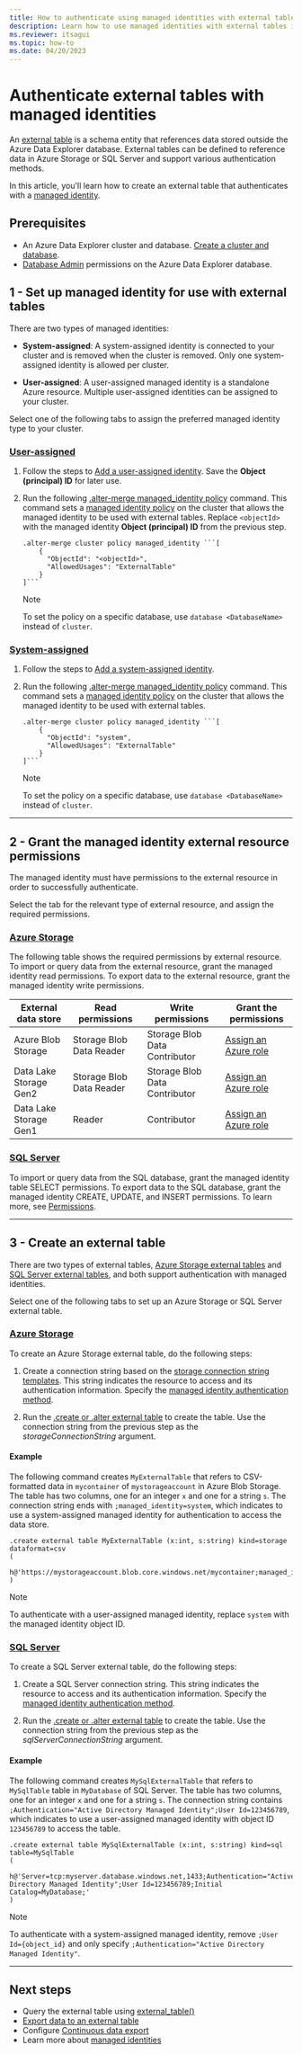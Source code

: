 ```yaml
---
title: How to authenticate using managed identities with external tables in Azure Data Explorer
description: Learn how to use managed identities with external tables in Azure Data Explorer cluster.
ms.reviewer: itsagui
ms.topic: how-to
ms.date: 04/20/2023
---
```


# Authenticate external tables with managed identities

An [external table](kusto/query/schema-entities/externaltables.md) is a schema entity that references data stored outside the Azure Data Explorer database. External tables can be defined to reference data in Azure Storage or SQL Server and support various authentication methods.

In this article, you'll learn how to create an external table that authenticates with a [managed identity](managed-identities-overview.md).

## Prerequisites

* An Azure Data Explorer cluster and database. [Create a cluster and database](create-cluster-database-portal.md).
* [Database Admin](kusto/management/access-control/role-based-access-control.md) permissions on the Azure Data Explorer database.

## 1 - Set up managed identity for use with external tables

There are two types of managed identities:

* **System-assigned**: A system-assigned identity is connected to your cluster and is removed when the cluster is removed. Only one system-assigned identity is allowed per cluster.

* **User-assigned**: A user-assigned managed identity is a standalone Azure resource. Multiple user-assigned identities can be assigned to your cluster.

Select one of the following tabs to assign the preferred managed identity type to your cluster.

### [User-assigned](#tab/user-assigned)

1. Follow the steps to [Add a user-assigned identity](configure-managed-identities-cluster.md#add-a-user-assigned-identity). Save the **Object (principal) ID** for later use.

1. Run the following [.alter-merge managed_identity policy](kusto/management/alter-merge-managed-identity-policy-command.md) command. This command sets a [managed identity policy](kusto/management/managed-identity-policy.md) on the cluster that allows the managed identity to be used with external tables. Replace `<objectId>` with the managed identity **Object (principal) ID** from the previous step.

    ```kusto
    .alter-merge cluster policy managed_identity ```[
        {
          "ObjectId": "<objectId>",
          "AllowedUsages": "ExternalTable"
        }
    ]```
    ```

    > [!NOTE]
    > To set the policy on a specific database, use `database <DatabaseName>` instead of `cluster`.

### [System-assigned](#tab/system-assigned)

1. Follow the steps to [Add a system-assigned identity](configure-managed-identities-cluster.md#add-a-system-assigned-identity).

1. Run the following [.alter-merge managed_identity policy](kusto/management/alter-merge-managed-identity-policy-command.md) command. This command sets a [managed identity policy](kusto/management/managed-identity-policy.md) on the cluster that allows the managed identity to be used with external tables.

    ```kusto
    .alter-merge cluster policy managed_identity ```[
        {
          "ObjectId": "system",
          "AllowedUsages": "ExternalTable"
        }
    ]```
    ```

    > [!NOTE]
    > To set the policy on a specific database, use `database <DatabaseName>` instead of `cluster`.

---

## 2 - Grant the managed identity external resource permissions

The managed identity must have permissions to the external resource in order to successfully authenticate.

Select the tab for the relevant type of external resource, and assign the required permissions.

### [Azure Storage](#tab/azure-storage)

The following table shows the required permissions by external resource. To import or query data from the external resource, grant the managed identity read permissions. To export data to the external resource, grant the managed identity write permissions.

| External data store | Read permissions | Write permissions | Grant the permissions|
|--|--|--|--|
|Azure Blob Storage | Storage Blob Data Reader | Storage Blob Data Contributor |[Assign an Azure role](/azure/storage/blobs/assign-azure-role-data-access?tabs=portal)|
|Data Lake Storage Gen2| Storage Blob Data Reader | Storage Blob Data Contributor |[Assign an Azure role](/azure/storage/blobs/assign-azure-role-data-access?tabs=portal)|
|Data Lake Storage Gen1| Reader | Contributor |[Assign an Azure role](/azure/data-lake-store/data-lake-store-secure-data?branch=main#assign-users-or-security-groups-to-data-lake-storage-gen1-accounts)

### [SQL Server](#tab/sql-server)

To import or query data from the SQL database, grant the managed identity table SELECT permissions. To export data to the SQL database, grant the managed identity CREATE, UPDATE, and INSERT permissions. To learn more, see [Permissions](/sql/relational-databases/security/permissions-database-engine).

---

## 3 - Create an external table

There are two types of external tables, [Azure Storage external tables](kusto/management/external-tables-azurestorage-azuredatalake.md) and [SQL Server external tables](kusto/management/external-sql-tables.md), and both support authentication with managed identities.

Select one of the following tabs to set up an Azure Storage or SQL Server external table.

### [Azure Storage](#tab/azure-storage)

To create an Azure Storage external table, do the following steps:

1. Create a connection string based on the [storage connection string templates](kusto/api/connection-strings/storage-connection-strings.md#storage-connection-string-templates). This string indicates the resource to access and its authentication information. Specify the [managed identity authentication method](kusto/api/connection-strings/storage-authentication-methods.md#managed-identity).

1. Run the [.create or .alter external table](kusto/management/external-sql-tables.md#create-and-alter-sql-server-external-tables) to create the table. Use the connection string from the previous step as the *storageConnectionString* argument.

#### Example

The following command creates `MyExternalTable` that refers to CSV-formatted data in `mycontainer` of `mystorageaccount` in Azure Blob Storage. The table has two columns, one for an integer `x` and one for a string `s`. The connection string ends with `;managed_identity=system`, which indicates to use a system-assigned managed identity for authentication to access the data store.

```kusto
.create external table MyExternalTable (x:int, s:string) kind=storage dataformat=csv 
( 
    h@'https://mystorageaccount.blob.core.windows.net/mycontainer;managed_identity=system' 
)
```

> [!NOTE]
> To authenticate with a user-assigned managed identity, replace `system` with the managed identity object ID.

### [SQL Server](#tab/sql-server)

To create a SQL Server external table, do the following steps:

1. Create a SQL Server connection string. This string indicates the resource to access and its authentication information. Specify the [managed identity authentication method](kusto/api/connection-strings/sql-authentication-methods.md#managed-identity).

1. Run the [.create or .alter external table](kusto/management/external-sql-tables.md#create-and-alter-sql-server-external-tables) to create the table. Use the connection string from the previous step as the *sqlServerConnectionString* argument.

#### Example

The following command creates `MySqlExternalTable` that refers to `MySqlTable` table in `MyDatabase` of SQL Server. The table has two columns, one for an integer `x` and one for a string `s`. The connection string contains `;Authentication="Active Directory Managed Identity";User Id=123456789`, which indicates to use a user-assigned managed identity with object ID `123456789` to access the table.

```kusto
.create external table MySqlExternalTable (x:int, s:string) kind=sql table=MySqlTable
( 
    h@'Server=tcp:myserver.database.windows.net,1433;Authentication="Active Directory Managed Identity";User Id=123456789;Initial Catalog=MyDatabase;'
)
```

> [!NOTE]
> To authenticate with a system-assigned managed identity, remove `;User Id={object_id}` and only specify `;Authentication="Active Directory Managed Identity"`.

---

## Next steps

* Query the external table using [external_table()](kusto/query/externaltablefunction.md)
* [Export data to an external table](kusto/management/data-export/export-data-to-an-external-table.md)
* Configure [Continuous data export](kusto/management/data-export/continuous-data-export.md)
* Learn more about [managed identities](managed-identities-overview.md)
